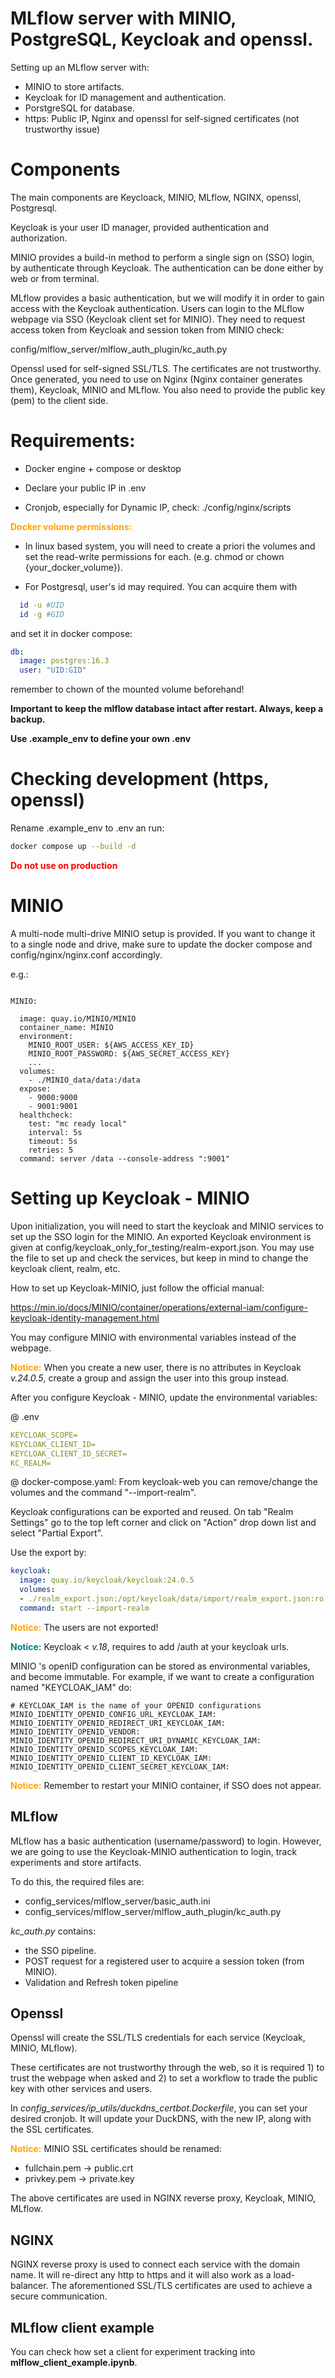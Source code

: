 # MLflow server with MINIO, PostgreSQL, Keycloak and openssl.

Setting up an MLflow server with:
* MINIO to store artifacts.
* Keycloak for ID management and authentication.
* PorstgreSQL for database.
* https: Public IP, Nginx and openssl for self-signed certificates (not trustworthy issue)


# Components

The main components are Keycloack, MINIO, MLflow, NGINX, openssl, Postgresql.

Keycloak is your user ID manager, provided authentication and authorization.

MINIO provides a build-in method to perform a single sign on (SSO) login, by authenticate through Keycloak. The authentication can be done either by web or from terminal.

MLflow provides a basic authentication, but we will modify it in order to gain access with the Keycloak authentication. Users can login to the MLflow webpage via SSO (Keycloak client set for MINIO). They need to request access token from Keycloak and session token from MINIO check: 

config/mlflow_server/mlflow_auth_plugin/kc_auth.py

Openssl used for self-signed SSL/TLS. The certificates are not trustworthy. Once generated, you need to use on Nginx (Nginx container generates them), Keycloak, MINIO and MLflow. You also need to provide the public key (pem) to the client side.

# Requirements:

* Docker engine + compose or desktop

* Declare your public IP in .env

* Cronjob, especially for Dynamic IP, check:
  ./config/nginx/scripts

<span style="color:orange"> **Docker volume permissions:** </span>
 
  - In linux based system, you will need to create  a priori the volumes and set the read-write permissions for each. (e.g. chmod or chown {your_docker_volume}).

  -  For Postgresql, user's id may required. You can acquire them with

  ```bash
    id -u #UID
    id -g #GID
  ```
  and set it in docker compose:
  ```yaml
  db:
    image: postgres:16.3
    user: "UID:GID"
  ```
  remember to chown of the mounted volume beforehand!

**Important to keep the mlflow database intact after restart. Always, keep a backup.**

**Use .example_env to define your own .env**

# Checking development (https, openssl)

Rename .example_env to .env an run:

```bash
docker compose up --build -d
```
<span style="color:red"> **Do not use on production** </span>

# MINIO

A multi-node multi-drive MINIO setup is provided. If you want to change it to a single node and drive, make sure to update the docker compose and config/nginx/nginx.conf accordingly.

e.g.:
```docker

MINIO:

  image: quay.io/MINIO/MINIO
  container_name: MINIO
  environment:
    MINIO_ROOT_USER: ${AWS_ACCESS_KEY_ID}
    MINIO_ROOT_PASSWORD: ${AWS_SECRET_ACCESS_KEY}
    ...
  volumes:
    - ./MINIO_data/data:/data
  expose:
    - 9000:9000
    - 9001:9001
  healthcheck:
    test: "mc ready local"
    interval: 5s
    timeout: 5s
    retries: 5
  command: server /data --console-address ":9001"
```

# Setting up Keycloak - MINIO

Upon initialization, you will need to start the keycloak and MINIO services to set up the SSO login for the MINIO. An exported Keycloak environment is given at config/keycloak_only_for_testing/realm-export.json. You may use the file to set up and check the services, but keep in mind to change the keycloak  client, realm, etc.

How to set up Keycloak-MINIO, just follow the official manual:

https://min.io/docs/MINIO/container/operations/external-iam/configure-keycloak-identity-management.html

You may configure MINIO with environmental variables instead of the webpage.

<span style="color:orange">**Notice:**</span> When you create a new user, there is no attributes in Keycloak *v.24.0.5*, create a group and assign the user into this group instead.


After you configure Keycloak - MINIO, update the environmental variables:

@ .env
```yaml
KEYCLOAK_SCOPE=
KEYCLOAK_CLIENT_ID=
KEYCLOAK_CLIENT_ID_SECRET=
KC_REALM=
```
@ docker-compose.yaml:
From keycloak-web you can remove/change the volumes and the command  "--import-realm". 

Keycloak configurations can be exported and reused. On tab "Realm Settings" go to the top left corner and click on "Action" drop down list and select "Partial Export".

Use the export by:

```yaml
keycloak:
  image: quay.io/keycloak/keycloak:24.0.5
  volumes:
  - ./realm_export.json:/opt/keycloak/data/import/realm_export.json:ro
  command: start --import-realm
```
<span style="color:orange">**Notice:**</span> The users are not exported!

<span style="color:teal">**Notice:**</span> Keycloak < *v.18*, requires to add /auth at your keycloak urls.

MINIO 's openID configuration can be stored as environmental variables, and become immutable. For example, if we want to create a configuration named "KEYCLOAK_IAM" do:

```docker
# KEYCLOAK_IAM is the name of your OPENID configurations
MINIO_IDENTITY_OPENID_CONFIG_URL_KEYCLOAK_IAM:
MINIO_IDENTITY_OPENID_REDIRECT_URI_KEYCLOAK_IAM:
MINIO_IDENTITY_OPENID_VENDOR:
MINIO_IDENTITY_OPENID_REDIRECT_URI_DYNAMIC_KEYCLOAK_IAM:
MINIO_IDENTITY_OPENID_SCOPES_KEYCLOAK_IAM:
MINIO_IDENTITY_OPENID_CLIENT_ID_KEYCLOAK_IAM:
MINIO_IDENTITY_OPENID_CLIENT_SECRET_KEYCLOAK_IAM:
```

<span style="color:orange">**Notice:**</span> Remember to restart your MINIO container, if SSO does not appear.

## **MLflow**

MLflow has a basic authentication (username/password) to login. However, we are going to use the Keycloak-MINIO authentication to login, track experiments and store artifacts.

To do this, the required files are:

- config_services/mlflow_server/basic_auth.ini
- config_services/mlflow_server/mlflow_auth_plugin/kc_auth.py

*kc_auth.py* contains:
- the SSO pipeline.
- POST request for a registered user to acquire a session token (from MINIO).
- Validation and Refresh token pipeline

## **Openssl**
Openssl will create the SSL/TLS credentials for each service (Keycloak, MINIO, MLflow).

These certificates are not trustworthy through the web, so it is required 1) to trust the webpage when asked and 2) to set a workflow to trade the public key with other services and users.

In *config_services/ip_utils/duckdns_certbot.Dockerfile*, you can set your desired cronjob. It will update your DuckDNS, with the new IP, along with the SSL certificates.

<span style="color:orange">**Notice:**</span> MINIO SSL certificates should be renamed:
 - fullchain.pem &rarr; public.crt
 - privkey.pem &rarr; private.key

The above certificates are used in NGINX reverse proxy, Keycloak, MINIO, MLflow.

## **NGINX**
NGINX reverse proxy is used to connect each service with the domain name. It will re-direct any http to https and it will also work as a load-balancer. The aforementioned SSL/TLS certificates are used to achieve a secure communication.


## **MLflow client example**
You can check how set a client for experiment tracking into **mlflow_client_example.ipynb**.
